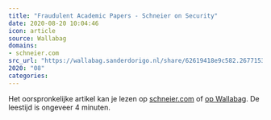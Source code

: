 ```yaml
---
title: "Fraudulent Academic Papers - Schneier on Security"
date: 2020-08-20 10:04:46
icon: article
source: Wallabag
domains:
- schneier.com
src_url: "https://wallabag.sanderdorigo.nl/share/62619418e9c582.26771534"
2020: "08"
categories:
---
```

Het oorspronkelijke artikel kan je lezen op [schneier.com](https://www.schneier.com/blog/archives/2019/05/fraudulent_acad.html) of [op Wallabag](https://wallabag.sanderdorigo.nl/share/62619418e9c582.26771534). De leestijd is ongeveer 4 minuten.
